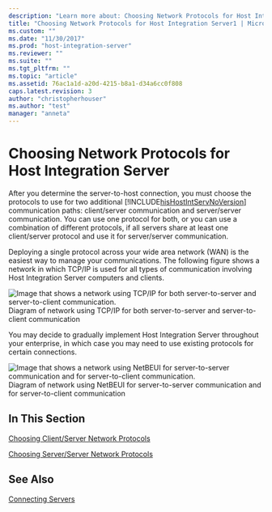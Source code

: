 ```yaml
---
description: "Learn more about: Choosing Network Protocols for Host Integration Server"
title: "Choosing Network Protocols for Host Integration Server1 | Microsoft Docs"
ms.custom: ""
ms.date: "11/30/2017"
ms.prod: "host-integration-server"
ms.reviewer: ""
ms.suite: ""
ms.tgt_pltfrm: ""
ms.topic: "article"
ms.assetid: 76ac1a1d-a20d-4215-b8a1-d34a6cc0f808
caps.latest.revision: 3
author: "christopherhouser"
ms.author: "test"
manager: "anneta"
---
```

# Choosing Network Protocols for Host Integration Server
After you determine the server-to-host connection, you must choose the protocols to use for two additional [!INCLUDE[hisHostIntServNoVersion](../includes/hishostintservnoversion-md.md)] communication paths: client/server communication and server/server communication. You can use one protocol for both, or you can use a combination of different protocols, if all servers share at least one client/server protocol and use it for server/server communication.  
  
 Deploying a single protocol across your wide area network (WAN) is the easiest way to manage your communications. The following figure shows a network in which TCP/IP is used for all types of communication involving Host Integration Server computers and clients.  
  
 ![Image that shows a network using TCP/IP for both server-to-server and server-to-client communication.](../core/media/dep08.gif "dep08")  
Diagram of network using TCP/IP for both server-to-server and server-to-client communication  
  
 You may decide to gradually implement Host Integration Server throughout your enterprise, in which case you may need to use existing protocols for certain connections.  
  
 ![Image that shows a network using NetBEUI for server-to-server communication and for server-to-client communication.](../core/media/dep09.gif "dep09")  
Diagram of network using NetBEUI for server-to-server communication and for server-to-client communication  
  
## In This Section  
 [Choosing Client/Server Network Protocols](../core/choosing-client-server-network-protocols2.md)  
  
 [Choosing Server/Server Network Protocols](../core/choosing-server-server-network-protocols2.md)  
  
## See Also  
 [Connecting Servers](../core/connecting-servers2.md)
